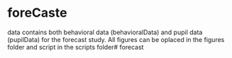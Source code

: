 # foreCaste

data contains both behavioral data (behavioralData) and pupil data (pupilData) for the forecast study. All figures can be oplaced in the figures folder and script in the scripts folder# forecast
